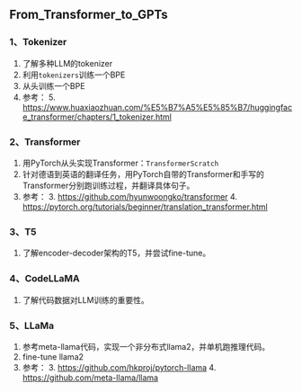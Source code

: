 ## From_Transformer_to_GPTs

### 1、Tokenizer

1. 了解多种LLM的tokenizer
2. 利用`tokenizers`训练一个BPE
3. 从头训练一个BPE
4. 参考：
   5. https://www.huaxiaozhuan.com/%E5%B7%A5%E5%85%B7/huggingface_transformer/chapters/1_tokenizer.html

### 2、Transformer

1. 用PyTorch从头实现Transformer：`TransformerScratch`
2. 针对德语到英语的翻译任务，用PyTorch自带的Transformer和手写的Transformer分别跑训练过程，并翻译具体句子。
2. 参考：
   3. https://github.com/hyunwoongko/transformer 
   4. https://pytorch.org/tutorials/beginner/translation_transformer.html


### 3、T5

1. 了解encoder-decoder架构的T5，并尝试fine-tune。

### 4、CodeLLaMA

1. 了解代码数据对LLM训练的重要性。

### 5、LLaMa

1. 参考meta-llama代码，实现一个非分布式llama2，并单机跑推理代码。
2. fine-tune llama2
2. 参考：
   3. https://github.com/hkproj/pytorch-llama
   4. https://github.com/meta-llama/llama
